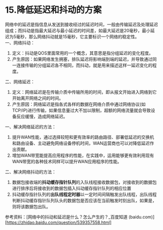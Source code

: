  # 15.降低延迟和抖动的方案
 网络中的延迟是指信息从发送到接收经过的延迟时间，一般由传输延迟及处理延迟组成；而抖动是指最大延迟与最小延迟的时间差，如最大延迟是20毫秒，最小延迟为5毫秒，那么网络抖动就是15毫秒，它主要标识一个网络的稳定性。\
 一、网络抖动：
1. 定义：抖动是QOS里面常用的一个概念，其意思是指分组延迟的变化程度。
2. 产生原因：如果网络发生拥塞，排队延迟将影响端到端的延迟，并导致通过同一连接传输的分组延迟各不相同，而抖动，就是用来描述这样一延迟变化的程度。
   
二、网络延迟：
1. 定义：网络延迟是在传输介质中传输所用的时间，即从报文开始进入网络到它开始离开网络之间的时间。
2. 产生原因：网络延迟是指各式各样的数据在网络介质中通过网络协议(如TCP/IP)进行传输，如果信息量过大不加以限制，超额的网络流量就会导致设备反应缓慢，造成网络延迟。

一、解决网络延迟的方法：
1. 提升WAN性能，通过选择较短和更有效率的路由路径、部署低延迟的交换机和路由设备、主动避免网络设备停机时间，WAN运营商也可以对降低延迟作出贡献。
2. 增加WAN带宽能提高应用程序的性能，在实践中，运用能够更有效利用现有WAN带宽的各种技术同样可以提升WAN应用程序的性能。

二、解决网络抖动的方法：
1. 数据包接收端的**抖动缓存指针队列**的入队线程接收数据包，对接收到的数据包进行排序后将接收到的数据包插入抖动缓存指针队列的相应位置
2. 抖动缓存指针队列的**出队线程定时器**以一定时间间隔触发出队线程，出队线程判断抖动缓存指针队列队头的数据包是否应该在当前触发时刻出队，如果是，则将该数据包出队。


参考资料：[网络中的抖动和延迟是什么？怎么产生的？_百度知道 (baidu.com)][https://zhidao.baidu.com/question/539357558.html]